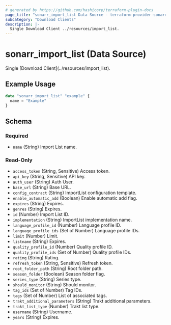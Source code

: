 ```yaml
---
# generated by https://github.com/hashicorp/terraform-plugin-docs
page_title: "sonarr_import_list Data Source - terraform-provider-sonarr"
subcategory: "Download Clients"
description: |-
  Single Download Client ../resources/import_list.
---
```


# sonarr_import_list (Data Source)

<!-- subcategory:Download Clients -->Single [Download Client](../resources/import_list).

## Example Usage

```terraform
data "sonarr_import_list" "example" {
  name = "Example"
}
```

<!-- schema generated by tfplugindocs -->
## Schema

### Required

- `name` (String) Import List name.

### Read-Only

- `access_token` (String, Sensitive) Access token.
- `api_key` (String, Sensitive) API key.
- `auth_user` (String) Auth User.
- `base_url` (String) Base URL.
- `config_contract` (String) ImportList configuration template.
- `enable_automatic_add` (Boolean) Enable automatic add flag.
- `expires` (String) Expires.
- `genres` (String) Expires.
- `id` (Number) Import List ID.
- `implementation` (String) ImportList implementation name.
- `language_profile_id` (Number) Language profile ID.
- `language_profile_ids` (Set of Number) Language profile IDs.
- `limit` (Number) Limit.
- `listname` (String) Expires.
- `quality_profile_id` (Number) Quality profile ID.
- `quality_profile_ids` (Set of Number) Quality profile IDs.
- `rating` (String) Rating.
- `refresh_token` (String, Sensitive) Refresh token.
- `root_folder_path` (String) Root folder path.
- `season_folder` (Boolean) Season folder flag.
- `series_type` (String) Series type.
- `should_monitor` (String) Should monitor.
- `tag_ids` (Set of Number) Tag IDs.
- `tags` (Set of Number) List of associated tags.
- `trakt_additional_parameters` (String) Trakt additional parameters.
- `trakt_list_type` (Number) Trakt list type.
- `username` (String) Username.
- `years` (String) Expires.


